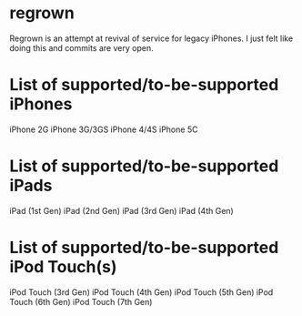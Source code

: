 # regrown
Regrown is an attempt at revival of service for legacy iPhones.
I just felt like doing this and commits are very open.

# List of supported/to-be-supported iPhones
iPhone 2G
iPhone 3G/3GS
iPhone 4/4S
iPhone 5C

# List of supported/to-be-supported iPads
iPad (1st Gen)
iPad (2nd Gen)
iPad (3rd Gen)
iPad (4th Gen)

# List of supported/to-be-supported iPod Touch(s)
iPod Touch (3rd Gen)
iPod Touch (4th Gen)
iPod Touch (5th Gen)
iPod Touch (6th Gen)
iPod Touch (7th Gen)

